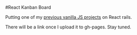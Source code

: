 #React Kanban Board

Putting one of my [previous vanilla JS projects](https://github.com/Timofei-Benko/kanban-board) on React rails.

There will be a link once I upload it to gh-pages. Stay tuned.
